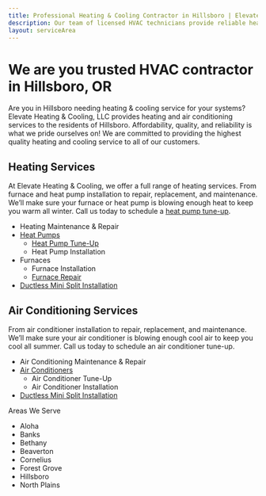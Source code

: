 ```yaml
---
title: Professional Heating & Cooling Contractor in Hillsboro | Elevate Heating & Cooling, LLC
description: Our team of licensed HVAC technicians provide reliable heating and air conditioning services Hillsboro, OR.
layout: serviceArea
---
```


# We are you trusted HVAC contractor in Hillsboro, OR

Are you in Hillsboro needing heating & cooling service for your systems? Elevate Heating & Cooling, LLC provides heating and air conditioning services to the residents of Hillsboro. Affordability, quality, and reliability is what we pride ourselves on! We are committed to providing the highest quality heating and cooling service to all of our customers.

## Heating Services

At Elevate Heating & Cooling, we offer a full range of heating services. From furnace and heat pump installation to repair, replacement, and maintenance. We’ll make sure your furnace or heat pump is blowing enough heat to keep you warm all winter. Call us today to schedule a [heat pump tune-up](../../heat-pump-tune-up).

- Heating Maintenance & Repair
- [Heat Pumps](../../heat-pumps)
	- [Heat Pump Tune-Up](../../heat-pump-tune-up)
	- Heat Pump Installation
- Furnaces
	- Furnace Installation
	- [Furnace Repair](../../furnace-repair-and-maintenance)
- [Ductless Mini Split Installation](../../ductless-mini-split-installations)

## Air Conditioning Services

From air conditioner installation to repair, replacement, and maintenance. We’ll make sure your air conditioner is blowing enough cool air to keep you cool all summer. Call us today to schedule an air conditioner tune-up.

- Air Conditioning Maintenance & Repair
- [Air Conditioners](../../air-conditioners)
	- Air Conditioner Tune-Up
	- Air Conditioner Installation
- [Ductless Mini Split Installation](../../ductless-mini-split-installations)

Areas We Serve

- Aloha
- Banks
- Bethany
- Beaverton
- Cornelius
- Forest Grove
- Hillsboro
- North Plains